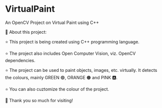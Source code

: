 # VirtualPaint
An OpenCV Project on Virtual Paint using C++

💫 About this project:

⭐ This project is being created using C++ programming language.

⭐ The project also includes Open Computer Vision, viz. OpenCV dependencies.

⭐ The project can be used to paint objects, images, etc. virtually. It detects the colours, mainly GREEN 🟢, ORANGE 🟠 and PINK 🅰️.

⭐ You can also cuztomize the colour of the project.

🤗 Thank you so much for visiting!
